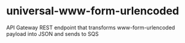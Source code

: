 # universal-www-form-urlencoded
API Gateway REST endpoint that transforms www-form-urlencoded payload into JSON and sends to SQS
